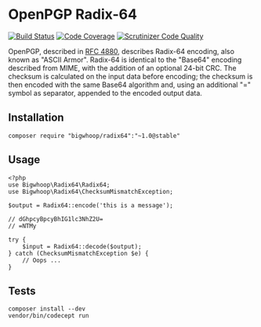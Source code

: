 # OpenPGP Radix-64

[![Build Status](https://travis-ci.org/bigwhoop/radix64.svg?branch=master)](https://travis-ci.org/bigwhoop/radix64)
[![Code Coverage](https://scrutinizer-ci.com/g/bigwhoop/radix64/badges/coverage.png?b=master)](https://scrutinizer-ci.com/g/bigwhoop/radix64/?branch=master)
[![Scrutinizer Code Quality](https://scrutinizer-ci.com/g/bigwhoop/radix64/badges/quality-score.png?b=master)](https://scrutinizer-ci.com/g/bigwhoop/radix64/?branch=master)

OpenPGP, described in [RFC 4880](http://tools.ietf.org/html/rfc4880), describes Radix-64 encoding, also known as "ASCII
Armor". Radix-64 is identical to the "Base64" encoding described from MIME, with the addition of an optional 24-bit CRC.
The checksum is calculated on the input data before encoding; the checksum is then encoded with the same Base64
algorithm and, using an additional "=" symbol as separator, appended to the encoded output data.

## Installation

    composer require "bigwhoop/radix64":"~1.0@stable"

## Usage

    <?php
    use Bigwhoop\Radix64\Radix64;
    use Bigwhoop\Radix64\ChecksumMismatchException;
    
    $output = Radix64::encode('this is a message');
    
    // dGhpcyBpcyBhIG1lc3NhZ2U=
    // =NTMy
    
    try {
        $input = Radix64::decode($output);
    } catch (ChecksumMismatchException $e) {
        // Oops ...
    }

## Tests

    composer install --dev
    vendor/bin/codecept run
